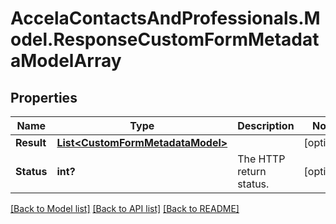 # AccelaContactsAndProfessionals.Model.ResponseCustomFormMetadataModelArray
## Properties

Name | Type | Description | Notes
------------ | ------------- | ------------- | -------------
**Result** | [**List&lt;CustomFormMetadataModel&gt;**](CustomFormMetadataModel.md) |  | [optional] 
**Status** | **int?** | The HTTP return status. | [optional] 

[[Back to Model list]](../README.md#documentation-for-models) [[Back to API list]](../README.md#documentation-for-api-endpoints) [[Back to README]](../README.md)

